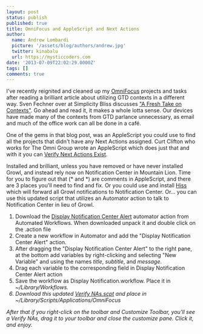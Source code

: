 ```yaml
---
layout: post
status: publish
published: true
title: OmniFocus and AppleScript and Next Actions
author:
  name: Andrew Lombardi
  picture: '/assets/blog/authors/andrew.jpg'
  twitter: kinabalu
  url: https://mysticcoders.com
date: '2013-07-09T22:02:29.0000Z'
tags: []
comments: true
---
```

I've recently reignited and cleaned up my <a href="http://www.omnigroup.com/products/omnifocus/">OmniFocus</a> projects and tasks after reading a brilliant article about utilizing GTD contexts in a different way.  Sven Fechner over at Simplicity Bliss discusses <a href="http://simplicitybliss.com/2011/06/a-fresh-take-on-contexts/">"A Fresh Take on Contexts"</a>.  Go ahead and read it, it makes a whole lotta sense.  Our devices have made many of the contexts from GTD parlance unnecessary, as email and much of the office work can all be done in a caf&eacute;.  

<!--more-->

One of the gems in that blog post, was an AppleScript you could use to find all the projects that didn't have any Next Actions assigned.  Curt Clifton who works for The Omni Group wrote an AppleScript which does just that and with it you can <a href="http://www.curtclifton.net/projects/">Verify Next Actions Exist</a>.

Installed and brilliant, unless you have removed or have never installed Growl, and instead rely now on Notification Center in Mountain Lion.  Time for you to figure out that (* and *) are comments in AppleScript, and there are 3 places you'll need to find and fix.  Or you could use and install <a href="http://collect3.com.au/hiss/">Hiss</a> which will forward all Growl notifications to Notification Center.  Or... you can use this updated script that utilizes an Automator action to talk to Notification Center in lieu of Growl.

<ol>
<li>Download the <a href="http://www.automatedworkflows.com/2012/08/26/display-notification-center-alert-automator-action-1-0-0/">Display Notification Center Alert</a> automator action from Automated Workflows.  When downloaded unpack it and double click on the .action file</li>
<li>Create a new workflow in Automator and add the "Display Notification Center Alert" action.</li>
<li>After dragging the "Display Notification Center Alert" to the right pane, at the bottom add variables by right-clicking and selecting "New Variable" and using the names <em>title</em>, <em>subtitle</em>, and <em>message</em>.</li>
<li>Drag each variable to the corresponding field in Display Notification Center Alert action</li>
<li>Save the workflow as Display Notification.workflow.  Place it in <em>~/Library/Workflows.<em></li>
<li>Download this updated <a href="http://mysticweb-bucket.s3.amazonaws.com/scripts/Verify%20NAs.scpt">Verify NAs.scpt</a> and place in <em>~/Library/Scripts/Applications/OmniFocus</li>
</ol>
After that if you right-click on the toolbar and Customize Toolbar, you'll see a Verify NAs, drag it to your toolbar and close the customize pane.  Click it, and enjoy.


